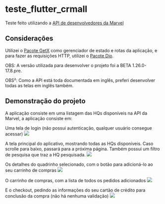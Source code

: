 # teste_flutter_crmall

Teste feito utilizando a [API de desenvolvedores da Marvel](https://developer.marvel.com)

## Considerações

Utilizei o [Pacote GetX](https://pub.dev/packages/get) como gerenciador de estado e rotas da aplicação, e para fazer as requisições HTTP, utilizei o [Pacote Dio](https://pub.dev/packages/dio). 

OBS: A versão utilizada para desenvolver o projeto foi a BETA 1.26.0-17.8.pre.

OBS²: Como a API está toda documentada em inglês, preferi desenvolver todas as telas em inglês também.

## Demonstração do projeto

A aplicação consiste em uma listagem das HQs disponíveis na API da Marvel, a aplicação consiste em:

Uma tela de login (não possui autenticação, qualquer usuário consegue acessar)
![](/screenshots/login.png)

A tela principal do aplicativo, mostrando todas as HQs disponíveis. Caso scrolle para baixo, passará para a
próxima página. Também possui um filtro de pesquisa que traz a HQ pesquisada.
![](/screenshots/lista_quadrinhos.png)

Os detalhes do quadrinho selecionado, com o botão para adicioná-lo ao seu carrinho de compras
![](/screenshots/detalhes_quadrinho.png)

O carrinho de compras, com a lista de todos os pedidos adicionados
![](/screenshots/carrinho_compras.png)

E o checkout, pedindo as informações do seu cartão de crédito para conclusão da compra (não há nenhuma validação)
![](/screenshots/checkout.png)




